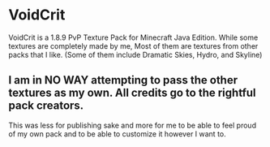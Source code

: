 # VoidCrit

VoidCrit is a 1.8.9 PvP Texture Pack for Minecraft Java Edition. 
While some textures are completely made by me, Most of them are textures from other packs that I like. (Some of them include Dramatic Skies, Hydro, and Skyline)

## I am in NO WAY attempting to pass the other textures as my own. All credits go to the rightful pack creators.

This was less for publishing sake and more for me to be able to feel proud of my own pack and to be able to customize it however I want to.
